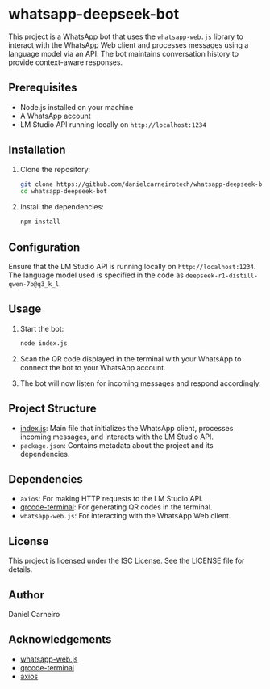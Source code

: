 # whatsapp-deepseek-bot

This project is a WhatsApp bot that uses the `whatsapp-web.js` library to interact with the WhatsApp Web client and processes messages using a language model via an API. The bot maintains conversation history to provide context-aware responses.

## Prerequisites

- Node.js installed on your machine
- A WhatsApp account
- LM Studio API running locally on `http://localhost:1234`

## Installation

1. Clone the repository:

   ```sh
   git clone https://github.com/danielcarneirotech/whatsapp-deepseek-bot.git
   cd whatsapp-deepseek-bot
   ```

2. Install the dependencies:
   ```sh
   npm install
   ```

## Configuration

Ensure that the LM Studio API is running locally on `http://localhost:1234`. The language model used is specified in the code as `deepseek-r1-distill-qwen-7b@q3_k_l`.

## Usage

1. Start the bot:

   ```sh
   node index.js
   ```

2. Scan the QR code displayed in the terminal with your WhatsApp to connect the bot to your WhatsApp account.

3. The bot will now listen for incoming messages and respond accordingly.

## Project Structure

- [index.js](http://_vscodecontentref_/0): Main file that initializes the WhatsApp client, processes incoming messages, and interacts with the LM Studio API.
- `package.json`: Contains metadata about the project and its dependencies.

## Dependencies

- `axios`: For making HTTP requests to the LM Studio API.
- [qrcode-terminal](http://_vscodecontentref_/1): For generating QR codes in the terminal.
- `whatsapp-web.js`: For interacting with the WhatsApp Web client.

## License

This project is licensed under the ISC License. See the LICENSE file for details.

## Author

Daniel Carneiro

## Acknowledgements

- [whatsapp-web.js](https://github.com/pedroslopez/whatsapp-web.js)
- [qrcode-terminal](https://github.com/gtanner/qrcode-terminal)
- [axios](https://github.com/axios/axios)
